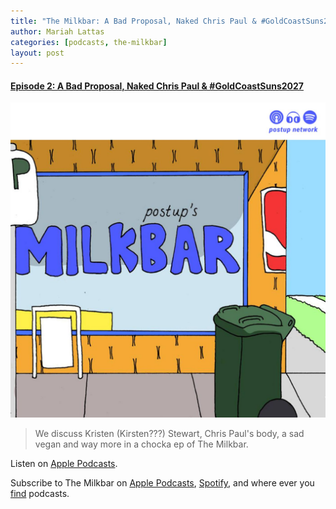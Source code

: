 ```yaml
---
title: "The Milkbar: A Bad Proposal, Naked Chris Paul & #GoldCoastSuns2027"
author: Mariah Lattas
categories: [podcasts, the-milkbar]
layout: post
---
```


#### [Episode 2: A Bad Proposal, Naked Chris Paul & #GoldCoastSuns2027](https://podcasts.apple.com/au/podcast/episode-2-bad-proposal-naked-chris-paul-goldcoastsuns2027/id1478059008?i=1000448876259)

![The Milkbar Cover Art](/assets/images/the-milkbar.jpg)

> We discuss Kristen (Kirsten???) Stewart, Chris Paul's body, a sad vegan and way more in a chocka ep of The Milkbar.

Listen on [Apple Podcasts](https://podcasts.apple.com/au/podcast/episode-2-bad-proposal-naked-chris-paul-goldcoastsuns2027/id1478059008?i=1000448876259).

Subscribe to The Milkbar on [Apple Podcasts](https://podcasts.apple.com/au/podcast/the-milkbar/id1478059008), [Spotify](https://open.spotify.com/show/1jZ8UrvFnje63aQNC4fzo2), and where ever you [find](https://player.whooshkaa.com/shows/the-milkbar) podcasts. 